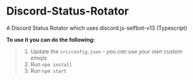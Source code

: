 # Discord-Status-Rotator
A Discord Status Rotator which uses discord.js-selfbot-v13 (Typescript)

**To use it you can do the following:**
> 1. Update the `src/config.json` *- you can use your own custom emojis*
> 2. Run `npm install`
> 3. Run `npm start`

